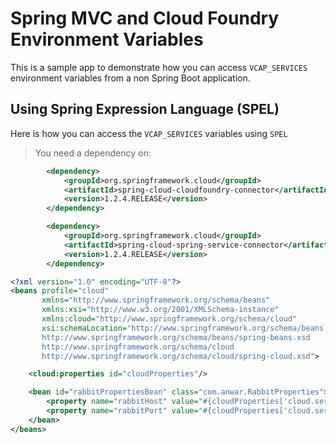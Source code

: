 # Spring MVC and Cloud Foundry Environment Variables

This is a sample app to demonstrate how you can access `VCAP_SERVICES` environment variables from a non Spring Boot application.

## Using Spring Expression Language (SPEL)

Here is how you can access the `VCAP_SERVICES` variables using `SPEL`

> You need a dependency on:

```xml
        <dependency>
            <groupId>org.springframework.cloud</groupId>
            <artifactId>spring-cloud-cloudfoundry-connector</artifactId>
            <version>1.2.4.RELEASE</version>
        </dependency>

        <dependency>
            <groupId>org.springframework.cloud</groupId>
            <artifactId>spring-cloud-spring-service-connector</artifactId>
            <version>1.2.4.RELEASE</version>
        </dependency>

```

```xml
<?xml version="1.0" encoding="UTF-8"?>
<beans profile="cloud"
       xmlns="http://www.springframework.org/schema/beans"
       xmlns:xsi="http://www.w3.org/2001/XMLSchema-instance"
       xmlns:cloud="http://www.springframework.org/schema/cloud"
       xsi:schemaLocation="http://www.springframework.org/schema/beans
       http://www.springframework.org/schema/beans/spring-beans.xsd
       http://www.springframework.org/schema/cloud
       http://www.springframework.org/schema/cloud/spring-cloud.xsd">

    <cloud:properties id="cloudProperties"/>

    <bean id="rabbitPropertiesBean" class="com.anwar.RabbitProperties">
        <property name="rabbitHost" value="#{cloudProperties['cloud.services.myrabbit.connection.host']}"/>
        <property name="rabbitPort" value="#{cloudProperties['cloud.services.myrabbit.connection.port']}"/>
    </bean>
</beans>
```  
